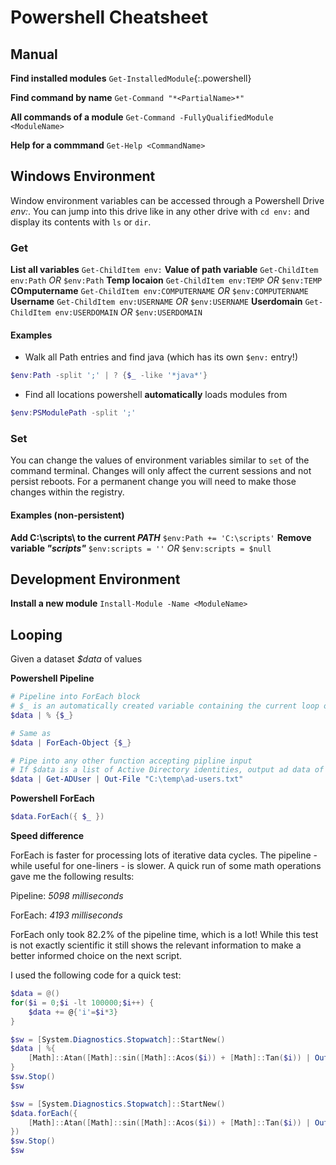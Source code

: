 # Powershell Cheatsheet

## Manual
**Find installed modules** `Get-InstalledModule`{:.powershell}

**Find command by name** `Get-Command "*<PartialName>*"`

**All commands of a module** `Get-Command -FullyQualifiedModule <ModuleName>`

**Help for a commmand** `Get-Help <CommandName>`

## Windows Environment
Window environment variables can be accessed through a Powershell Drive _env:_. You can jump into this drive like in any other drive with `cd env:` and display its contents with `ls` or `dir`.

### Get
**List all variables** `Get-ChildItem env:`
**Value of path variable** `Get-ChildItem env:Path` _OR_ `$env:Path`
**Temp locaion** `Get-ChildItem env:TEMP` _OR_ `$env:TEMP`
**COmputername** `Get-ChildItem env:COMPUTERNAME` _OR_ `$env:COMPUTERNAME`
**Username** `Get-ChildItem env:USERNAME` _OR_ `$env:USERNAME`
**Userdomain** `Get-ChildItem env:USERDOMAIN` _OR_ `$env:USERDOMAIN`

#### Examples
* Walk all Path entries and find java (which has its own `$env:` entry!)
```powershell
$env:Path -split ';' | ? {$_ -like '*java*'}
```

* Find all locations powershell **automatically** loads modules from
```powershell
$env:PSModulePath -split ';'
```

### Set
You can change the values of environment variables similar to `set` of the command terminal. Changes will only affect the current sessions and not persist reboots. For a permanent change you will need to make those changes within the registry.

#### Examples (non-persistent)
**Add C:\scripts\ to the current _PATH_** `$env:Path += 'C:\scripts'`
**Remove variable _"scripts"_** `$env:scripts = ''` _OR_ `$env:scripts = $null`

## Development Environment
**Install a new module** `Install-Module -Name <ModuleName>`

## Looping
Given a dataset _$data_ of values

**Powershell Pipeline**
```powershell
# Pipeline into ForEach block
# $_ is an automatically created variable containing the current loop object 
$data | % {$_}

# Same as
$data | ForEach-Object {$_}

# Pipe into any other function accepting pipline input
# If $data is a list of Active Directory identities, output ad data of users into a file
$data | Get-ADUser | Out-File "C:\temp\ad-users.txt"
```

**Powershell ForEach**
```powershell
$data.ForEach({ $_ })
```

**Speed difference**

ForEach is faster for processing lots of iterative data cycles. The pipeline - while useful for one-liners - is slower. A quick run of some math operations gave me the following results:

Pipeline: _5098 milliseconds_

ForEach:  _4193 milliseconds_

ForEach only took 82.2% of the pipeline time, which is a lot! While this test is not exactly scientific it still shows the relevant information to make a better informed choice on the next script.

I used the following code for a quick test:
```powershell
$data = @()
for($i = 0;$i -lt 100000;$i++) {
    $data += @{'i'=$i*3}
}

$sw = [System.Diagnostics.Stopwatch]::StartNew()
$data | %{
    [Math]::Atan([Math]::sin([Math]::Acos($i)) + [Math]::Tan($i)) | Out-Null
}
$sw.Stop()
$sw

$sw = [System.Diagnostics.Stopwatch]::StartNew()
$data.forEach({
    [Math]::Atan([Math]::sin([Math]::Acos($i)) + [Math]::Tan($i)) | Out-Null
})
$sw.Stop()
$sw
```

